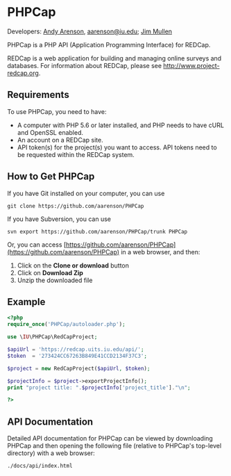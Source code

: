PHPCap
==========================================================================

Developers: [Andy Arenson](https://github.com/aarenson), aarenson@iu.edu; [Jim Mullen](https://github.com/mullen2)

PHPCap is a PHP API (Application Programming Interface) for REDCap.

REDCap is a web application for building and managing online surveys and databases. For information about REDCap, please see http://www.project-redcap.org.

Requirements
--------------------------
To use PHPCap, you need to have:
* A computer with PHP 5.6 or later installed, and PHP needs to have cURL and OpenSSL enabled.
* An account on a REDCap site.
* API token(s) for the project(s) you want to access. API tokens need to be requested within the REDCap system.

How to Get PHPCap
--------------------------
If you have Git installed on your computer, you can use

    git clone https://github.com/aarenson/PHPCap

If you have Subversion, you can use

    svn export https://github.com/aarenson/PHPCap/trunk PHPCap

Or, you can access [https://github.com/aarenson/PHPCap](https://github.com/aarenson/PHPCap) in a web browser, and then:    
1. Click on the __Clone or download__ button
2. Click on __Download Zip__
3. Unzip the downloaded file  

Example
--------------------------

```php
<?php
require_once('PHPCap/autoloader.php');

use \IU\PHPCap\RedCapProject;

$apiUrl = 'https://redcap.uits.iu.edu/api/';
$token  = '273424CC67263B849E41CCD2134F37C3';

$project = new RedCapProject($apiUrl, $token);

$projectInfo = $project->exportProjectInfo();
print "project title: ".$projectInfo['project_title']."\n";

?>
```


API Documentation
----------------------------
Detailed API documentation for PHPCap can be viewed by downloading PHPCap and then
opening the following file (relative to PHPCap's top-level directory) with a web browser:

    ./docs/api/index.html

